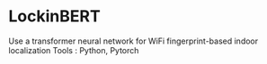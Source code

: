 # LockinBERT
Use a transformer neural network for WiFi fingerprint-based indoor localization 
Tools : Python, Pytorch
